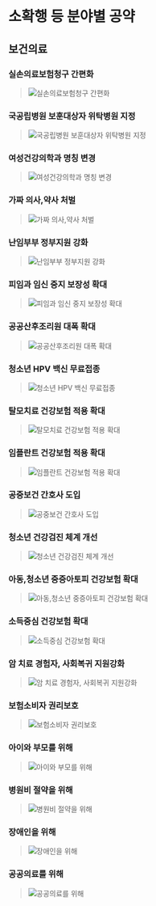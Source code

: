 # 소확행 등 분야별 공약

## 보건의료

### 실손의료보험청구 간편화
> ![실손의료보험청구 간편화](004_012_001.png)

### 국공립병원 보훈대상자 위탁병원 지정
> ![국공립병원 보훈대상자 위탁병원 지정](004_012_002.jpg)

### 여성건강의학과 명칭 변경
> ![여성건강의학과 명칭 변경](004_012_003.jpg)

### 가짜 의사,약사 처벌
> ![가짜 의사,약사 처벌](004_012_004.jpg)

### 난임부부 정부지원 강화
> ![난임부부 정부지원 강화](004_012_005.png)

### 피임과 임신 중지 보장성 확대
> ![피임과 임신 중지 보장성 확대](004_012_006.png)

### 공공산후조리원 대폭 확대
> ![공공산후조리원 대폭 확대](004_012_007.png)

### 청소년 HPV 백신 무료접종
> ![청소년 HPV 백신 무료접종](004_012_008.png)

### 탈모치료 건강보험 적용 확대
> ![탈모치료 건강보험 적용 확대](004_012_009.png)

### 임플란트 건강보험 적용 확대
> ![임플란트 건강보험 적용 확대](004_012_010.png)

### 공중보건 간호사 도입
> ![공중보건 간호사 도입](004_012_011.png)

### 청소년 건강검진 체계 개선
> ![청소년 건강검진 체계 개선](004_012_012.png)

### 아동,청소년 중증아토피 건강보험 확대
> ![아동,청소년 중증아토피 건강보험 확대](004_012_013.png)

### 소득중심 건강보험 확대
> ![소득중심 건강보험 확대](004_012_014.png)

### 암 치료 경험자, 사회복귀 지원강화
> ![암 치료 경험자, 사회복귀 지원강화](004_012_015.png)

### 보험소비자 권리보호
> ![보험소비자 권리보호](004_012_016.png)

### 아이와 부모를 위해
> ![아이와 부모를 위해](004_012_017.png)

### 병원비 절약을 위해
> ![병원비 절약을 위해](004_012_018.png)

### 장애인을 위해
> ![장애인을 위해](004_012_019.png)

### 공공의료를 위해
> ![공공의료를 위해](004_012_020.png)